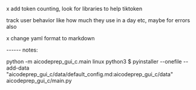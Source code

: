 x add token counting, look for libraries to help
tiktoken

track user behavior like how much they use in a day etc,
maybe for errors also

x change yaml format to markdown

------ notes:

python -m aicodeprep_gui_c.main
linux python3
$ pyinstaller --onefile --add-data "aicodeprep_gui_c/data/default_config.md:aicodeprep_gui_c/data" aicodeprep_gui_c/main.py
